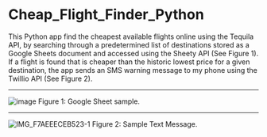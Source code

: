 # Cheap_Flight_Finder_Python


This Python app find the cheapest available flights online using the Tequila API, by searching through a predetermined list of destinations stored as a Google Sheets document and accessed using the Sheety API (See Figure 1).  If a flight is found that is cheaper than the historic lowest price for a given destination, the app sends an SMS warning message to my phone using the Twillio API (See Figure 2).

***

![image](https://user-images.githubusercontent.com/76194492/183331367-d112e853-7d4d-4e4f-a4b0-7c25d462a84d.png)
Figure 1: Google Sheet sample.

***

![IMG_F7AEEECEB523-1](https://user-images.githubusercontent.com/76194492/183331422-96f48474-6e90-4a8f-bfe4-4b0ea8efdd2f.jpeg)
Figure 2: Sample Text Message.
